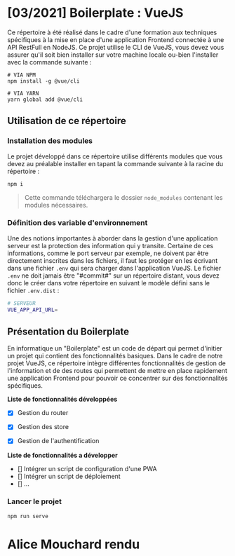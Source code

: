 # [03/2021] Boilerplate : VueJS

Ce répertoire à été réalisé dans le cadre d'une formation aux techniques spécifiques à la mise en place d'une application Frontend connectée à une API RestFull en NodeJS. Ce projet utilise le CLI de VueJS, vous devez vous assurer qu'il soit bien installer sur votre machine locale ou-bien l'installer avec la commande suivante :

```bach
# VIA NPM
npm install -g @vue/cli

# VIA YARN
yarn global add @vue/cli
````

## Utilisation de ce répertoire

### Installation des modules

Le projet développé dans ce répertoire utilise différents modules que vous devez au préalable installer en tapant la commande suivante à la racine du répertoire :

```bash
npm i
```

> Cette commande téléchargera le dossier `node_modules` contenant les modules nécessaires.


### Définition des variable d'environnement

Une des notions importantes à aborder dans la gestion d'une application serveur est la protection des information qui y transite. Certaine de ces informations, comme le port serveur par exemple, ne doivent par être directement inscrites dans les fichiers, il faut les protéger en les écrivant dans une fichier `.env` qui sera charger dans l'application VueJS. Le fichier `.env` ne doit jamais être "#commit#" sur un répertoire distant, vous devez donc le créer dans votre répertoire en suivant le modèle défini sans le fichier `.env.dist` :

```bash
# SERVEUR
VUE_APP_API_URL=
```

## Présentation du Boilerplate

En informatique un "Boilerplate" est un code de départ qui permet d'initier un projet qui contient des fonctionnalités basiques. Dans le cadre de notre projet VueJS, ce répertoire intègre différentes fonctionnalités de gestion de l'information et de des routes qui permettent de mettre en place rapidement une application Frontend pour pouvoir ce concentrer sur des fonctionnalités spécifiques.

**Liste de fonctionnalités développées**

- [x] Gestion du router
- [x] Gestion des store
- [x] Gestion de l'authentification


**Liste de fonctionnalités a développer**

- [] Intégrer un script de configuration d'une PWA
- [] Intégrer un script de déploiement
- [] ...

### Lancer le projet

```bash
npm run serve
```

# Alice Mouchard rendu